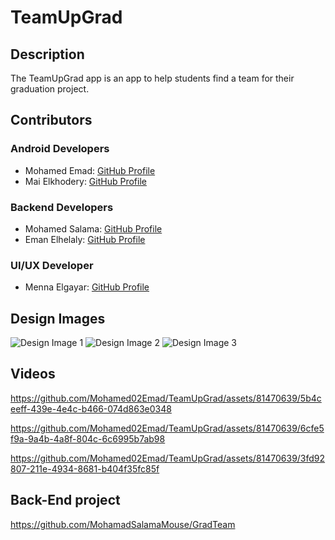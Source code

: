 # TeamUpGrad


## Description
The TeamUpGrad app is an app to help students find a team for their graduation project.
## Contributors

### Android Developers
- Mohamed Emad: [GitHub Profile](https://github.com/Mohamed02Emad)
- Mai Elkhodery: [GitHub Profile](https://github.com/maielkhodery)

### Backend Developers
- Mohamed Salama: [GitHub Profile](https://github.com/mohamed-salama)
- Eman Elhelaly: [GitHub Profile](https://github.com/EmanElhelaly11)

### UI/UX Developer
- Menna Elgayar: [GitHub Profile](https://github.com/menna-elgayar)

## Design Images
![Design Image 1](url_to_image_1)
![Design Image 2](url_to_image_2)
![Design Image 3](url_to_image_3)

## Videos

https://github.com/Mohamed02Emad/TeamUpGrad/assets/81470639/5b4ceeff-439e-4e4c-b466-074d863e0348


https://github.com/Mohamed02Emad/TeamUpGrad/assets/81470639/6cfe5f9a-9a4b-4a8f-804c-6c6995b7ab98


https://github.com/Mohamed02Emad/TeamUpGrad/assets/81470639/3fd92807-211e-4934-8681-b404f35fc85f

## Back-End project 

https://github.com/MohamadSalamaMouse/GradTeam
